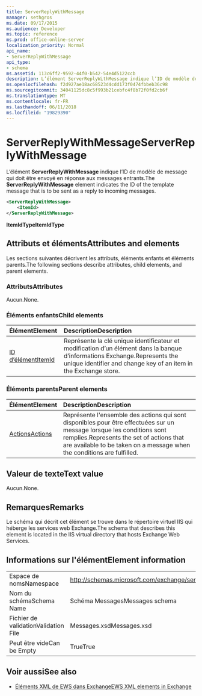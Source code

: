 ```yaml
---
title: ServerReplyWithMessage
manager: sethgros
ms.date: 09/17/2015
ms.audience: Developer
ms.topic: reference
ms.prod: office-online-server
localization_priority: Normal
api_name:
- ServerReplyWithMessage
api_type:
- schema
ms.assetid: 113c6ff2-9592-44f0-b542-54e4d5122ccb
description: L’élément ServerReplyWithMessage indique l’ID de modèle de message qui doit être envoyé en réponse aux messages entrants.
ms.openlocfilehash: f2d927ae18ac68523d4cdd173f0474fbbeb36c98
ms.sourcegitcommit: 34041125dc8c5f993b21cebfc4f8b72f0fd2cb6f
ms.translationtype: MT
ms.contentlocale: fr-FR
ms.lasthandoff: 06/11/2018
ms.locfileid: "19829390"
---
```

# <a name="serverreplywithmessage"></a><span data-ttu-id="85cb8-103">ServerReplyWithMessage</span><span class="sxs-lookup"><span data-stu-id="85cb8-103">ServerReplyWithMessage</span></span>

<span data-ttu-id="85cb8-104">L’élément **ServerReplyWithMessage** indique l’ID de modèle de message qui doit être envoyé en réponse aux messages entrants.</span><span class="sxs-lookup"><span data-stu-id="85cb8-104">The **ServerReplyWithMessage** element indicates the ID of the template message that is to be sent as a reply to incoming messages.</span></span> 
  
```XML
<ServerReplyWithMessage>
    <ItemId>
</ServerReplyWithMessage>
```

 <span data-ttu-id="85cb8-105">**ItemIdType**</span><span class="sxs-lookup"><span data-stu-id="85cb8-105">**ItemIdType**</span></span>
## <a name="attributes-and-elements"></a><span data-ttu-id="85cb8-106">Attributs et éléments</span><span class="sxs-lookup"><span data-stu-id="85cb8-106">Attributes and elements</span></span>

<span data-ttu-id="85cb8-107">Les sections suivantes décrivent les attributs, éléments enfants et éléments parents.</span><span class="sxs-lookup"><span data-stu-id="85cb8-107">The following sections describe attributes, child elements, and parent elements.</span></span>
  
### <a name="attributes"></a><span data-ttu-id="85cb8-108">Attributs</span><span class="sxs-lookup"><span data-stu-id="85cb8-108">Attributes</span></span>

<span data-ttu-id="85cb8-109">Aucun.</span><span class="sxs-lookup"><span data-stu-id="85cb8-109">None.</span></span>
  
### <a name="child-elements"></a><span data-ttu-id="85cb8-110">Éléments enfants</span><span class="sxs-lookup"><span data-stu-id="85cb8-110">Child elements</span></span>

|<span data-ttu-id="85cb8-111">**Élément**</span><span class="sxs-lookup"><span data-stu-id="85cb8-111">**Element**</span></span>|<span data-ttu-id="85cb8-112">**Description**</span><span class="sxs-lookup"><span data-stu-id="85cb8-112">**Description**</span></span>|
|:-----|:-----|
|[<span data-ttu-id="85cb8-113">ID d’élément</span><span class="sxs-lookup"><span data-stu-id="85cb8-113">ItemId</span></span>](itemid.md) <br/> |<span data-ttu-id="85cb8-114">Représente la clé unique identificateur et modification d’un élément dans la banque d’informations Exchange.</span><span class="sxs-lookup"><span data-stu-id="85cb8-114">Represents the unique identifier and change key of an item in the Exchange store.</span></span>  <br/> |
   
### <a name="parent-elements"></a><span data-ttu-id="85cb8-115">Éléments parents</span><span class="sxs-lookup"><span data-stu-id="85cb8-115">Parent elements</span></span>

|<span data-ttu-id="85cb8-116">**Élément**</span><span class="sxs-lookup"><span data-stu-id="85cb8-116">**Element**</span></span>|<span data-ttu-id="85cb8-117">**Description**</span><span class="sxs-lookup"><span data-stu-id="85cb8-117">**Description**</span></span>|
|:-----|:-----|
|[<span data-ttu-id="85cb8-118">Actions</span><span class="sxs-lookup"><span data-stu-id="85cb8-118">Actions</span></span>](actions.md) <br/> |<span data-ttu-id="85cb8-119">Représente l'ensemble des actions qui sont disponibles pour être effectuées sur un message lorsque les conditions sont remplies.</span><span class="sxs-lookup"><span data-stu-id="85cb8-119">Represents the set of actions that are available to be taken on a message when the conditions are fulfilled.</span></span>  <br/> |
   
## <a name="text-value"></a><span data-ttu-id="85cb8-120">Valeur de texte</span><span class="sxs-lookup"><span data-stu-id="85cb8-120">Text value</span></span>

<span data-ttu-id="85cb8-121">Aucun.</span><span class="sxs-lookup"><span data-stu-id="85cb8-121">None.</span></span>
  
## <a name="remarks"></a><span data-ttu-id="85cb8-122">Remarques</span><span class="sxs-lookup"><span data-stu-id="85cb8-122">Remarks</span></span>

<span data-ttu-id="85cb8-123">Le schéma qui décrit cet élément se trouve dans le répertoire virtuel IIS qui héberge les services web Exchange.</span><span class="sxs-lookup"><span data-stu-id="85cb8-123">The schema that describes this element is located in the IIS virtual directory that hosts Exchange Web Services.</span></span>
  
## <a name="element-information"></a><span data-ttu-id="85cb8-124">Informations sur l'élément</span><span class="sxs-lookup"><span data-stu-id="85cb8-124">Element information</span></span>

|||
|:-----|:-----|
|<span data-ttu-id="85cb8-125">Espace de noms</span><span class="sxs-lookup"><span data-stu-id="85cb8-125">Namespace</span></span>  <br/> |http://schemas.microsoft.com/exchange/services/2006/messages  <br/> |
|<span data-ttu-id="85cb8-126">Nom du schéma</span><span class="sxs-lookup"><span data-stu-id="85cb8-126">Schema Name</span></span>  <br/> |<span data-ttu-id="85cb8-127">Schéma Messages</span><span class="sxs-lookup"><span data-stu-id="85cb8-127">Messages schema</span></span>  <br/> |
|<span data-ttu-id="85cb8-128">Fichier de validation</span><span class="sxs-lookup"><span data-stu-id="85cb8-128">Validation File</span></span>  <br/> |<span data-ttu-id="85cb8-129">Messages.xsd</span><span class="sxs-lookup"><span data-stu-id="85cb8-129">Messages.xsd</span></span>  <br/> |
|<span data-ttu-id="85cb8-130">Peut être vide</span><span class="sxs-lookup"><span data-stu-id="85cb8-130">Can be Empty</span></span>  <br/> |<span data-ttu-id="85cb8-131">True</span><span class="sxs-lookup"><span data-stu-id="85cb8-131">True</span></span>  <br/> |
   
## <a name="see-also"></a><span data-ttu-id="85cb8-132">Voir aussi</span><span class="sxs-lookup"><span data-stu-id="85cb8-132">See also</span></span>



- [<span data-ttu-id="85cb8-133">Éléments XML de EWS dans Exchange</span><span class="sxs-lookup"><span data-stu-id="85cb8-133">EWS XML elements in Exchange</span></span>](ews-xml-elements-in-exchange.md)

